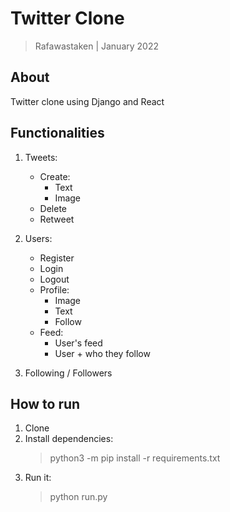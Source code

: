# Twitter Clone

> Rafawastaken | January 2022

## About

Twitter clone using Django and React

## Functionalities

1. Tweets:

   - Create:
     - Text
     - Image
   - Delete
   - Retweet

2. Users:

   - Register
   - Login
   - Logout
   - Profile:
     - Image
     - Text
     - Follow
   - Feed:
     - User's feed
     - User + who they follow

3. Following / Followers

## How to run

1. Clone
2. Install dependencies:
   > python3 -m pip install -r requirements.txt
3. Run it:
   > python run.py

